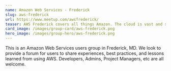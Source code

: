 ```yaml
---
name: Amazon Web Services - Frederick
slug: aws-frederick
url: https://www.meetup.com/awsfrederick/
teaser: AWS Frederick covers all things Amazon. The cloud is vast and so are Amazon's offerings. This group looks at all the cool tech that Amazon provides to build services for the web.
card_image: /images/group-card/aws-frederick.png
hero_image: /images/group-hero/aws-frederick.png
---
```

This is an Amazon Web Services users group in Frederick, MD. We look to provide a forum for users to share experiences, best practices, and lessons learned from using AWS. Developers, Admins, Project Managers, etc are all welcome.
